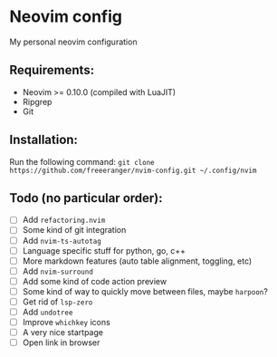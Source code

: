 # Neovim config
My personal neovim configuration

## Requirements:
* Neovim >= 0.10.0 (compiled with LuaJIT)
* Ripgrep
* Git

## Installation:
Run the following command: `git clone https://github.com/freeeranger/nvim-config.git ~/.config/nvim`

## Todo (no particular order):
- [ ] Add `refactoring.nvim`
- [ ] Some kind of git integration
- [ ] Add `nvim-ts-autotag`
- [ ] Language specific stuff for python, go, c++
- [ ] More markdown features (auto table alignment, toggling, etc)
- [ ] Add `nvim-surround`
- [ ] Add some kind of code action preview
- [ ] Some kind of way to quickly move between files, maybe `harpoon`?
- [ ] Get rid of `lsp-zero`
- [ ] Add `undotree`
- [ ] Improve `whichkey` icons
- [ ] A very nice startpage
- [ ] Open link in browser
